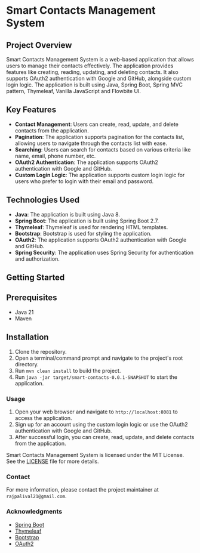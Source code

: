 # Smart Contacts Management System

## Project Overview

Smart Contacts Management System is a web-based application that allows users to manage their contacts effectively. The application provides features like creating, reading, updating, and deleting contacts. It also supports OAuth2 authentication with Google and GitHub, alongside custom login logic. The application is built using Java, Spring Boot, Spring MVC pattern, Thymeleaf, Vanilla JavaScript and Flowbite UI.

## Key Features

* **Contact Management**: Users can create, read, update, and delete contacts from the application.
* **Pagination**: The application supports pagination for the contacts list, allowing users to navigate through the contacts list with ease.
* **Searching**: Users can search for contacts based on various criteria like name, email, phone number, etc.
* **OAuth2 Authentication**: The application supports OAuth2 authentication with Google and GitHub.
* **Custom Login Logic**: The application supports custom login logic for users who prefer to login with their email and password.

## Technologies Used

* **Java**: The application is built using Java 8.
* **Spring Boot**: The application is built using Spring Boot 2.7.
* **Thymeleaf**: Thymeleaf is used for rendering HTML templates.
* **Bootstrap**: Bootstrap is used for styling the application.
* **OAuth2**: The application supports OAuth2 authentication with Google and GitHub.
* **Spring Security**: The application uses Spring Security for authentication and authorization.

## Getting Started

## Prerequisites

* Java 21
* Maven

## Installation

1. Clone the repository.
2. Open a terminal/command prompt and navigate to the project's root directory.
3. Run `mvn clean install` to build the project.
4. Run `java -jar target/smart-contacts-0.0.1-SNAPSHOT` to start the application.

### Usage

1. Open your web browser and navigate to `http://localhost:8081` to access the application.
2. Sign up for an account using the custom login logic or use the OAuth2 authentication with Google and GitHub.
3. After successful login, you can create, read, update, and delete contacts from the application.

Smart Contacts Management System is licensed under the MIT License. See the [LICENSE](LICENSE) file for more details.

### Contact

For more information, please contact the project maintainer at `rajpalival21@gmail.com`.

### Acknowledgments

* [Spring Boot](https://spring.io/projects/spring-boot)
* [Thymeleaf](https://www.thymeleaf.org/)
* [Bootstrap](https://getbootstrap.com/)
* [OAuth2](https://oauth.net/2/)